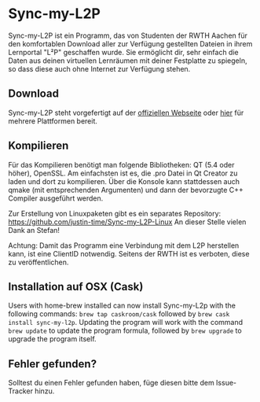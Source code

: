 ﻿Sync-my-L2P
===========

Sync-my-L2P ist ein Programm, das von Studenten der RWTH Aachen für den komfortablen Download aller zur Verfügung gestellten Dateien in ihrem Lernportal "L²P" geschaffen wurde. Sie ermöglicht dir, sehr einfach die Daten aus deinen virtuellen Lernräumen mit deiner Festplatte zu spiegeln, so dass diese auch ohne Internet zur Verfügung stehen.

Download
----------------
Sync-my-L2P steht vorgefertigt auf der [offiziellen Webseite](http://www.sync-my-l2p.de) oder [hier](https://github.com/Sync-my-L2P/Sync-my-L2P/releases/tag/v2.2.0) für mehrere Plattformen bereit. 


Kompilieren
----------------

Für das Kompilieren benötigt man folgende Bibliotheken: QT (5.4 oder höher), OpenSSL.
Am einfachsten ist es, die .pro Datei in Qt Creator zu laden und dort zu kompilieren. Über die Konsole kann stattdessen auch qmake (mit entsprechenden Argumenten) und dann der bevorzugte C++ Compiler ausgeführt werden.

Zur Erstellung von Linuxpaketen gibt es ein separates Repository: https://github.com/justin-time/Sync-my-L2P-Linux
An dieser Stelle vielen Dank an Stefan!

Achtung: Damit das Programm eine Verbindung mit dem L2P herstellen kann, ist eine ClientID notwendig. Seitens der RWTH ist es verboten, diese zu veröffentlichen.

Installation auf OSX (Cask)
----------------
Users with home-brew installed can now install Sync-my-L2p with the following commands:
`brew tap caskroom/cask` followed by `brew cask install sync-my-l2p`. Updating the program will work with the command `brew update` to update the program formula, followed by `brew upgrade` to upgrade the program itself.


Fehler gefunden?
----------------

Solltest du einen Fehler gefunden haben, füge diesen bitte dem Issue-Tracker hinzu.
